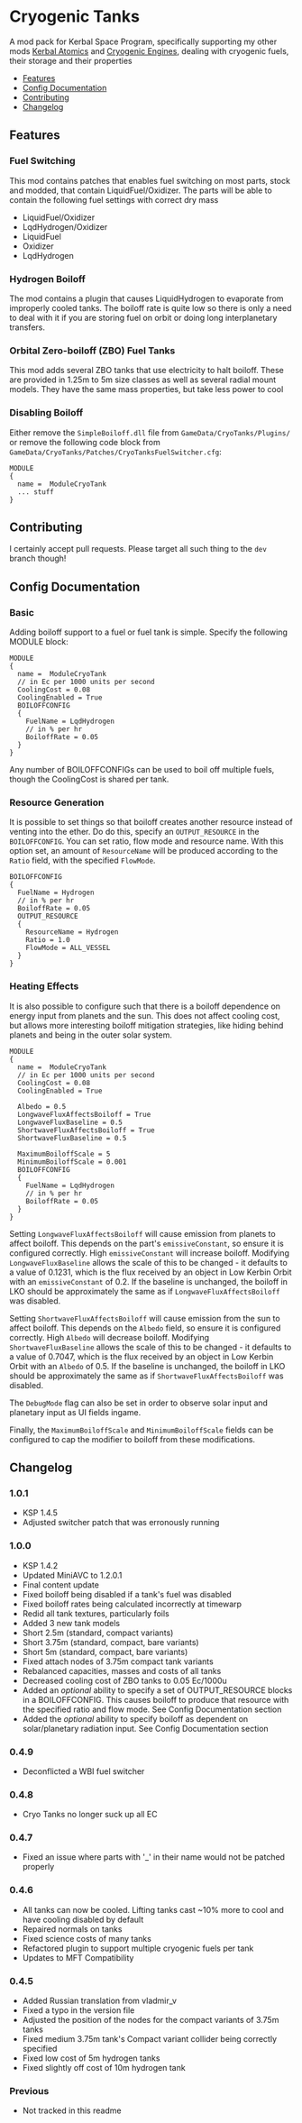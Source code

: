 # Cryogenic Tanks

A mod pack for Kerbal Space Program, specifically supporting my other mods [Kerbal Atomics](https://github.com/ChrisAdderley/KerbalAtomics) and [Cryogenic Engines](https://github.com/ChrisAdderley/CryoEngines), dealing with cryogenic fuels, their storage and their properties

* [Features](#features)
* [Config Documentation](#config-documentation)
* [Contributing](#contributing)
* [Changelog](#changelog)

## Features

### Fuel Switching

This mod contains patches that enables fuel switching on most parts, stock and modded, that contain LiquidFuel/Oxidizer. The parts will be able to contain the following fuel settings with correct dry mass
* LiquidFuel/Oxidizer
* LqdHydrogen/Oxidizer
* LiquidFuel
* Oxidizer
* LqdHydrogen

### Hydrogen Boiloff

The mod contains a plugin that causes LiquidHydrogen to evaporate from improperly cooled tanks. The boiloff rate is quite low so there is only a need to deal with it if you are storing fuel on orbit or doing long interplanetary transfers.

### Orbital Zero-boiloff (ZBO) Fuel Tanks

This mod adds several ZBO tanks that use electricity to halt boiloff. These are provided in 1.25m to 5m size classes as well as several radial mount models. They have the same mass properties, but take less power to cool

### Disabling Boiloff

Either remove the `SimpleBoiloff.dll` file from `GameData/CryoTanks/Plugins/` or remove the following code block from `GameData/CryoTanks/Patches/CryoTanksFuelSwitcher.cfg`:
```
MODULE
{
  name =  ModuleCryoTank
  ... stuff
}
```
## Contributing

I certainly accept pull requests. Please target all such thing to the `dev` branch though!

## Config Documentation

### Basic
Adding boiloff support to a fuel or fuel tank is simple. Specify the following MODULE block:
```
MODULE
{
  name =  ModuleCryoTank
  // in Ec per 1000 units per second
  CoolingCost = 0.08
  CoolingEnabled = True
  BOILOFFCONFIG
  {
    FuelName = LqdHydrogen
    // in % per hr
    BoiloffRate = 0.05
  }
}
```
Any number of BOILOFFCONFIGs can be used to boil off multiple fuels, though the CoolingCost is shared per tank.

### Resource Generation

It is possible to set things so that boiloff creates another resource instead of venting into the ether. Do do this, specify an `OUTPUT_RESOURCE` in the `BOILOFFCONFIG`. You can set ratio, flow mode and resource name. With this option set, an amount of `ResourceName` will be produced according to the `Ratio` field, with the specified `FlowMode`.
```
BOILOFFCONFIG
{
  FuelName = Hydrogen
  // in % per hr
  BoiloffRate = 0.05
  OUTPUT_RESOURCE
  {
    ResourceName = Hydrogen
    Ratio = 1.0
    FlowMode = ALL_VESSEL
  }
}
```

### Heating Effects

It is also possible to configure such that there is a boiloff dependence on energy input from planets and the sun. This does not affect cooling cost, but allows more interesting boiloff mitigation strategies, like hiding behind planets and being in the outer solar system.

```
MODULE
{
  name =  ModuleCryoTank
  // in Ec per 1000 units per second
  CoolingCost = 0.08
  CoolingEnabled = True

  Albedo = 0.5
  LongwaveFluxAffectsBoiloff = True
  LongwaveFluxBaseline = 0.5
  ShortwaveFluxAffectsBoiloff = True
  ShortwaveFluxBaseline = 0.5

  MaximumBoiloffScale = 5
  MinimumBoiloffScale = 0.001
  BOILOFFCONFIG
  {
    FuelName = LqdHydrogen
    // in % per hr
    BoiloffRate = 0.05
  }
}
```
Setting `LongwaveFluxAffectsBoiloff` will cause emission from planets to affect boiloff. This depends on the part's `emissiveConstant`, so ensure it is configured correctly. High `emissiveConstant` will increase boiloff. Modifying `LongwaveFluxBaseline` allows the scale of this to be changed - it defaults to a value of 0.1231, which is the flux received by an object in Low Kerbin Orbit with an `emissiveConstant` of 0.2. If the baseline is unchanged, the boiloff in LKO should be approximately the same as if `LongwaveFluxAffectsBoiloff` was disabled.

Setting `ShortwaveFluxAffectsBoiloff` will cause emission from the sun to affect boiloff. This depends on the `Albedo` field, so ensure it is configured correctly. High `Albedo` will decrease boiloff. Modifying `ShortwaveFluxBaseline` allows the scale of this to be changed - it defaults to a value of 0.7047, which is the flux received by an object in Low Kerbin Orbit with an `Albedo` of 0.5. If the baseline is unchanged, the boiloff in LKO should be approximately the same as if `ShortwaveFluxAffectsBoiloff` was disabled.

The `DebugMode` flag can also be set in order to observe solar input and planetary input as UI fields ingame.

Finally, the `MaximumBoiloffScale` and `MinimumBoiloffScale` fields can be configured to cap the modifier to boiloff from these modifications.

## Changelog

### 1.0.1
* KSP 1.4.5
* Adjusted switcher patch that was erronously running

### 1.0.0
* KSP 1.4.2
* Updated MiniAVC to 1.2.0.1
* Final content update
* Fixed boiloff being disabled if a tank's fuel was disabled
* Fixed boiloff rates being calculated incorrectly at timewarp
* Redid all tank textures, particularly foils
* Added 3 new tank models
 * Short 2.5m (standard, compact variants)
 * Short 3.75m (standard, compact, bare variants)
 * Short 5m (standard, compact, bare variants)
* Fixed attach nodes of 3.75m compact tank variants
* Rebalanced capacities, masses and costs of all tanks
* Decreased cooling cost of ZBO tanks to 0.05 Ec/1000u
* Added an *optional* ability to specify a set of OUTPUT_RESOURCE blocks in a BOILOFFCONFIG. This causes boiloff to produce that resource with the specified ratio and flow mode. See Config Documentation section
* Added the *optional* ability to specify boiloff as dependent on solar/planetary radiation input. See Config Documentation section

### 0.4.9
* Deconflicted a WBI fuel switcher

### 0.4.8
* Cryo Tanks no longer suck up all EC

### 0.4.7
* Fixed an issue where parts with '_' in their name would not be patched properly

### 0.4.6
* All tanks can now be cooled. Lifting tanks cast ~10% more to cool and have cooling disabled by default
* Repaired normals on tanks
* Fixed science costs of many tanks
* Refactored plugin to support multiple cryogenic fuels per tank
* Updates to MFT Compatibility

### 0.4.5
* Added Russian translation from vladmir_v
* Fixed a typo in the version file
* Adjusted the position of the nodes for the compact variants of 3.75m tanks
* Fixed medium 3.75m tank's Compact variant collider being correctly specified
* Fixed low cost of 5m hydrogen tanks
* Fixed slightly off cost of 10m hydrogen tank

### Previous
* Not tracked in this readme
